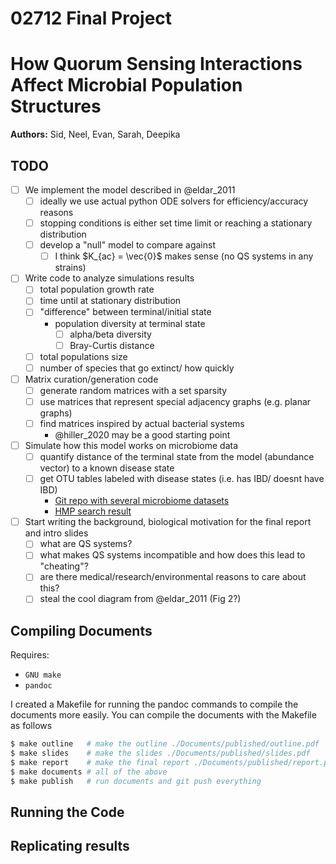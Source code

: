 02712 Final Project
===================

# How Quorum Sensing Interactions Affect Microbial Population Structures

__Authors:__ Sid, Neel, Evan, Sarah, Deepika

## TODO

- [ ] We implement the model described in @eldar_2011
  - [ ] ideally we use actual python ODE solvers for efficiency/accuracy reasons
  - [ ] stopping conditions is either set time limit or reaching a stationary distribution
  - [ ] develop a "null" model to compare against
    - [ ] I think $K_{ac} = \vec{0}$ makes sense (no QS systems in any strains)

- [ ] Write code to analyze simulations results
   - [ ] total population growth rate
   - [ ] time until at stationary distribution
   - [ ] "difference" between terminal/initial state
     - population diversity at terminal state
       - [ ] alpha/beta diversity
       - [ ] Bray-Curtis distance
   - [ ] total populations size
   - [ ] number of species that go extinct/ how quickly

- [ ] Matrix curation/generation code
  - [ ] generate random matrices with a set sparsity
  - [ ] use matrices that represent special adjacency graphs (e.g. planar graphs)
  - [ ] find matrices inspired by actual bacterial systems
    - @hiller_2020 may be a good starting point

- [ ] Simulate how this model works on microbiome data
  - [ ] quantify distance of the terminal state from the model (abundance vector) to a known disease state
  - [ ] get OTU tables labeled with disease states (i.e. has IBD/ doesnt have IBD)
    - [Git repo with several microbiome datasets](https://github.com/twbattaglia/MicrobeDS)
    - [HMP search result](https://portal.hmpdacc.org/search/f?filters=%7B%22op%22:%22and%22,%22content%22:%5B%7B%22op%22:%22in%22,%22content%22:%7B%22field%22:%22sample.study_name%22,%22value%22:%5B%22IBDMDB%22%5D%7D%7D,%7B%22op%22:%22in%22,%22content%22:%7B%22field%22:%22file.format%22,%22value%22:%5B%22Biological%20Observation%20Matrix%22%5D%7D%7D,%7B%22op%22:%22in%22,%22content%22:%7B%22field%22:%22file.matrix_type%22,%22value%22:%5B%2216s_community%22%5D%7D%7D%5D%7D&pagination=%7B%22files%22:%7B%22count%22:20,%22total%22:23911,%22page%22:1,%22pages%22:1196,%22from%22:0,%22sort%22:%22file.format:desc,%22,%22size%22:20,%22sample_total%22:2375%7D%7D&facetTab=files)

- [ ] Start writing the background, biological motivation for the final report and intro slides
  - [ ] what are QS systems?
  - [ ] what makes QS systems incompatible and how does this lead to "cheating"?
  - [ ] are there medical/research/environmental reasons to care about this?
  - [ ] steal the cool diagram from @eldar_2011 (Fig 2?)

## Compiling Documents

Requires:
  - `GNU make`
  - `pandoc`

I created a Makefile for running the pandoc commands to compile the documents more easily.
You can compile the documents with the Makefile as follows

```bash
$ make outline   # make the outline ./Documents/published/outline.pdf
$ make slides    # make the slides ./Documents/published/slides.pdf
$ make report    # make the final report ./Documents/published/report.pdf
$ make documents # all of the above
$ make publish   # run documents and git push everything
```

## Running the Code

## Replicating results

